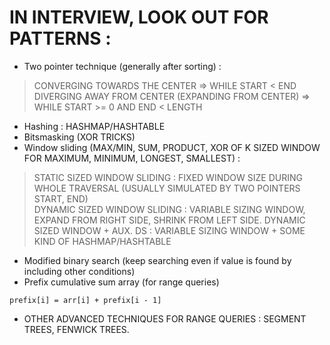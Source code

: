 # IN INTERVIEW, LOOK OUT FOR PATTERNS  :
* Two pointer technique (generally after sorting) :
> CONVERGING TOWARDS THE CENTER =>  WHILE START < END
> DIVERGING AWAY FROM CENTER (EXPANDING FROM CENTER) => WHILE START >= 0 AND END < LENGTH

* Hashing : HASHMAP/HASHTABLE     
* Bitsmasking (XOR TRICKS)   
* Window sliding (MAX/MIN, SUM, PRODUCT, XOR OF K SIZED WINDOW FOR MAXIMUM, MINIMUM, LONGEST, SMALLEST) :
> STATIC SIZED WINDOW SLIDING : FIXED WINDOW SIZE DURING WHOLE TRAVERSAL (USUALLY SIMULATED BY TWO POINTERS START, END)  
> DYNAMIC SIZED WINDOW SLIDING : VARIABLE SIZING WINDOW, EXPAND FROM RIGHT SIDE, SHRINK FROM LEFT SIDE.
> DYNAMIC SIZED WINDOW + AUX. DS : VARIABLE SIZING WINDOW + SOME KIND OF HASHMAP/HASHTABLE

* Modified binary search (keep searching even if value is found by including other conditions)
* Prefix cumulative sum array (for range queries)
```
prefix[i] = arr[i] + prefix[i - 1]
```
* OTHER ADVANCED TECHNIQUES FOR RANGE QUERIES : SEGMENT TREES, FENWICK TREES.
